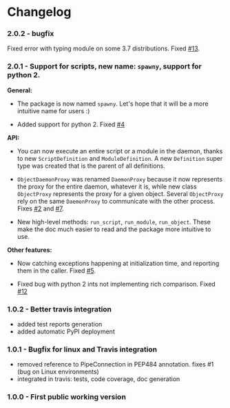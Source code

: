 # Changelog

### 2.0.2 - bugfix

Fixed error with typing module on some 3.7 distributions. Fixed [#13](https://github.com/smarie/python-spawny/issues/13).

### 2.0.1 - Support for scripts, new name: `spawny`, support for python 2.

**General:**

 - The package is now named `spawny`. Let's hope that it will be a more intuitive name for users :)

 - Added support for python 2. Fixed [#4](https://github.com/smarie/python-spawny/issues/4)

**API:**

 - You can now execute an entire script or a module in the daemon, thanks to new `ScriptDefinition` and `ModuleDefinition`. A new `Definition` super type was created that is the parent of all definitions. 
 
 - `ObjectDaemonProxy` was renamed `DaemonProxy` because it now represents the proxy for the entire daemon, whatever it is, while new class `ObjectProxy` represents the proxy for a given object. Several `ObjectProxy` rely on the same `DaemonProxy` to communicate with the other process. Fixes [#2](https://github.com/smarie/python-spawny/issues/2) and [#7](https://github.com/smarie/python-spawny/issues/7). 

 - New high-level methods: `run_script`, `run_module`, `run_object`. These make the doc much easier to read and the package more intuitive to use.

**Other features:**

 - Now catching exceptions happening at initialization time, and reporting them in the caller. Fixed [#5](https://github.com/smarie/python-spawny/issues/5).

 - Fixed bug with python 2 ints not implementing rich comparison. Fixed [#12](https://github.com/smarie/python-spawny/issues/12)

### 1.0.2 - Better travis integration

 * added test reports generation
 * added automatic PyPI deployment

### 1.0.1 - Bugfix for linux and Travis integration

 * removed reference to PipeConnection in PEP484 annotation. fixes #1 (bug on Linux environments)
 * integrated in travis: tests, code coverage, doc generation

### 1.0.0 - First public working version
